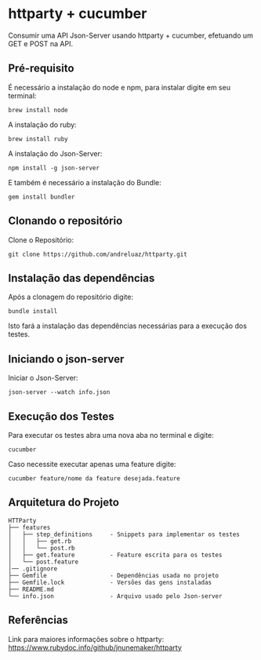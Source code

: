 # httparty + cucumber
Consumir uma API Json-Server usando httparty + cucumber, efetuando um GET e POST na API.

## Pré-requisito

É necessário a instalação do node e npm, para instalar digite em seu terminal:

```
brew install node
```

A instalação do ruby:

```
brew install ruby
```

A instalação do Json-Server:

```
npm install -g json-server
```

E também é necessário a instalação do Bundle:

```
gem install bundler
```

## Clonando o repositório

Clone o Repositório:
```
git clone https://github.com/andreluaz/httparty.git
```

## Instalação das dependências

Após a clonagem do repositório digite:
```
bundle install
```

Isto fará a instalação das dependências necessárias para a execução dos testes.

## Iniciando o json-server

Iniciar o Json-Server:

```
json-server --watch info.json
```

## Execução dos Testes

Para executar os testes abra uma nova aba no terminal e digite:

```
cucumber
```

Caso necessite executar apenas uma feature digite:

```
cucumber feature/nome da feature desejada.feature
```

## Arquitetura do Projeto

```
HTTParty
├── features
│   ├── step_definitions     - Snippets para implementar os testes
│   │   ├── get.rb
│   │   └── post.rb
│   ├── get.feature          - Feature escrita para os testes
│   └── post.feature
│── .gitignore
├── Gemfile                  - Dependências usada no projeto
├── Gemfile.lock             - Versões das gens instaladas
├── README.md   
└── info.json                - Arquivo usado pelo Json-server
```

## Referências

Link para maiores informações sobre o httparty: https://www.rubydoc.info/github/jnunemaker/httparty
